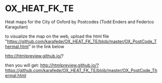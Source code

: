 # OX_HEAT_FK_TE
Heat maps for the City of Oxford by Postcodes
(Todd Enders and Federico Karagulian)

to visualize the map on the web, upload the html file "https://github.com/karafede/OX_HEAT_FK_TE/blob/master/OX_PostCode_Thermal.html" in the link below

http://htmlpreview.github.io/?

then you will get: 
http://htmlpreview.github.io/?https://github.com/karafede/OX_HEAT_FK_TE/blob/master/OX_PostCode_Thermal.html

